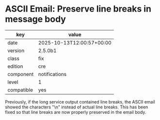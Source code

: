 [//]: # (werk v2)
# ASCII Email: Preserve line breaks in message body

key        | value
---------- | ---
date       | 2025-10-13T12:00:57+00:00
version    | 2.5.0b1
class      | fix
edition    | cre
component  | notifications
level      | 1
compatible | yes

Previously, if the long service output contained line breaks, the ASCII email
showed the characters "\n" instead of actual line breaks. This has been fixed so
that line breaks are now properly preserved in the email body.
